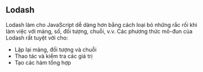 ## Lodash

Lodash làm cho JavaScript dễ dàng hơn bằng cách loại bỏ những rắc rối khi làm việc với mảng, số, đối tượng, chuỗi, v.v. Các phương thức mô-đun của Lodash rất tuyệt vời cho:

- Lặp lại mảng, đối tượng và chuỗi
- Thao tác và kiểm tra các giá trị
- Tạo các hàm tổng hợp